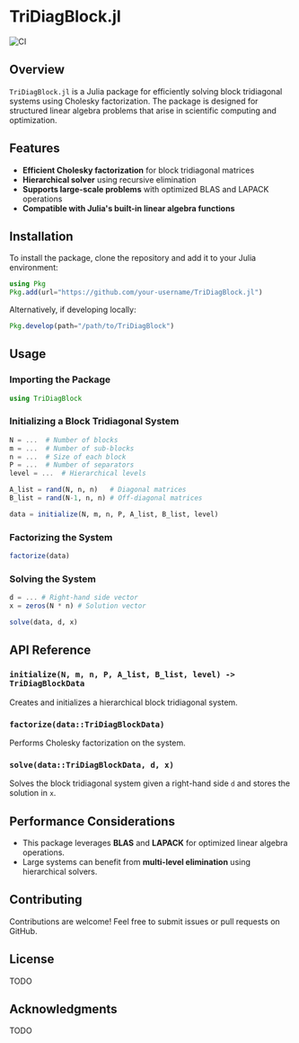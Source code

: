 # TriDiagBlock.jl

![CI](https://github.com/mit-shin-group/TriDiagBlock/actions/workflows/ci.yml/badge.svg)

## Overview
`TriDiagBlock.jl` is a Julia package for efficiently solving block tridiagonal systems using Cholesky factorization. The package is designed for structured linear algebra problems that arise in scientific computing and optimization.

## Features
- **Efficient Cholesky factorization** for block tridiagonal matrices
- **Hierarchical solver** using recursive elimination
- **Supports large-scale problems** with optimized BLAS and LAPACK operations
- **Compatible with Julia's built-in linear algebra functions**

## Installation
To install the package, clone the repository and add it to your Julia environment:

```julia
using Pkg
Pkg.add(url="https://github.com/your-username/TriDiagBlock.jl")
```

Alternatively, if developing locally:
```julia
Pkg.develop(path="/path/to/TriDiagBlock")
```

## Usage
### Importing the Package
```julia
using TriDiagBlock
```

### Initializing a Block Tridiagonal System
```julia
N = ...  # Number of blocks
m = ...  # Number of sub-blocks
n = ...  # Size of each block
P = ...  # Number of separators
level = ...  # Hierarchical levels

A_list = rand(N, n, n)   # Diagonal matrices
B_list = rand(N-1, n, n) # Off-diagonal matrices

data = initialize(N, m, n, P, A_list, B_list, level)
```

### Factorizing the System
```julia
factorize(data)
```

### Solving the System
```julia
d = ... # Right-hand side vector
x = zeros(N * n) # Solution vector

solve(data, d, x)
```

## API Reference
### `initialize(N, m, n, P, A_list, B_list, level) -> TriDiagBlockData`
Creates and initializes a hierarchical block tridiagonal system.

### `factorize(data::TriDiagBlockData)`
Performs Cholesky factorization on the system.

### `solve(data::TriDiagBlockData, d, x)`
Solves the block tridiagonal system given a right-hand side `d` and stores the solution in `x`.

## Performance Considerations
- This package leverages **BLAS** and **LAPACK** for optimized linear algebra operations.
- Large systems can benefit from **multi-level elimination** using hierarchical solvers.

## Contributing
Contributions are welcome! Feel free to submit issues or pull requests on GitHub.

## License
TODO

## Acknowledgments
TODO
